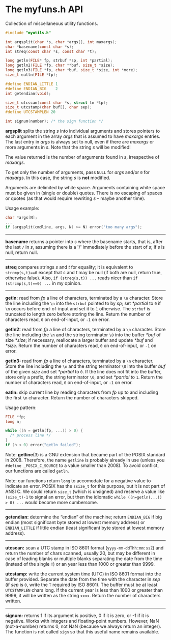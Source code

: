 # The myfuns.h API

Collection of miscellaneous utility functions.

```C
#include "myutils.h"

int argsplit(char *s, char *args[], int maxargs);
char *basename(const char *s);
int streq(const char *s, const char *t);

long getln(FILE* fp, strbuf *sp, int *partial);
long getln2(FILE *fp, char **buf, size_t *size);
long getln3(FILE *fp, char *buf, size_t *size, int *more);
size_t eatln(FILE *fp);

#define ENDIAN_LITTLE 1
#define ENDIAN_BIG    2
int getendian(void);

size_t utcscan(const char *s, struct tm *tp);
size_t utcstamp(char buf[], char sep);
#define UTCSTAMPLEN 20

int signum(number); /* the sign function */
```

**argsplit** splits the string *s* into individual arguments
and stores pointers to each argument in the array *args* that
is assumed to have *maxargs* entries. The last entry in *args*
is always set to null, even if there are *maxargs* or more
arguments in *s*. Note that the string *s* will be modified!

The value returned is the number of arguments found in *s*,
irrespective of *maxargs*.

To get only the number of arguments, pass `NULL` for *args*
and/or `0` for *maxargs*. In this case, the string *s* is
**not** modified.

Arguments are delimited by white space. Arguments containing
white space must be given in (single or double) quotes.
There is no escaping of spaces or quotes (as that would
require rewriting *s* – maybe another time).

Usage example:

```C
char *args[N];
...
if (argsplit(cmdline, args, N) >= N) error("too many args");
```

---

**basename** returns a pointer into *s* where the basename
starts, that is, after the last `/` in *s*, assuming there
is a '/' immediately before the start of *s*; if *s* is null,
return null.

---

**streq** compares strings *s* and *t* for equality; it is
equivalent to `strcmp(s,t)==0` except that *s* and *t* may
be null (if both are null, return true, otherwise false). Also,
`if (streq(s,t)) ...` reads nicer than `if (strcmp(s,t)==0) ...`
in my opinion.

---

**getln:** read from *fp* a line of characters, terminated
by a `\n` character. Store the line including the `\n` into
the `strbuf` pointed to by *sp*; set _*partial_ to `0` if
`\n` occurs before end-of-input and set it to `1` otherwise.
The `strbuf` is truncated to length zero before storing
the line. Return the number of characters read, `0` on
end-of-input, or `-1` on error.

**getln2:** read from *fp* a line of characters, terminated
by a `\n` character. Store the line including the `\n` and
the string terminator `\0` into the buffer _*buf_ of size
_*size_; if necessary, reallocate a larger buffer and
update _*buf_ and _*size_. Return the number of characters
read, `0` on end-of-input, or `-1` on error.

**getln3:** read from *fp* a line of characters, terminated
by a `\n` character. Store the line including the `\n` and
the string terminator `\0` into the buffer *buf* of the
given *size* and set _*partial_ to `0`. If the line does not
fit into the buffer, store only a prefix, the string terminator
`\0`, and set _*partial_ to `1`. Return the number of characters
read, `0` on end-of-input, or `-1` on error.

**eatln:** skip current line by reading characters from *fp*
up to and including the first `\n` character. Return the
number of characters skipped.

Usage pattern:

```C
FILE *fp;
long n;

while ((n = getln(fp, ...)) > 0) {
  /* process line */
}
if (n < 0) error("getln failed");
```

Note: **getline**(3) is a GNU extension that became part of
the POSIX standard in 2008. Therefore, the name `getline` is
probably already in use (unless you `#define _POSIX_C_SOURCE`
to a value smaller than 2008). To avoid conflict, our functions
are called `getln`.

Note: our functions return `long` to accomodate for a negative
value to indicate an error. POSIX has the `ssize_t` for this
purpose, but it is not part of ANSI C. We could return `size_t`
(which is unsigned) and reserve a value like `(size_t)-1` to signal
an error, but then the idiomatic `while ((n=getln(...)) > 0) ...`
would become more cumbersome.

---

**getendian:** determine the “endian” of the machine;
return `ENDIAN_BIG` if big endian (most significant
byte stored at lowest memory address) or `ENDIAN_LITTLE`
if little endian (least significant byte stored at
lowest memory address).

---

**utcscan:** scan a UTC stamp in ISO 8601 format
(`yyyy-mm-ddThh:mm:ssZ`) and return the number of
chars scanned, usually 20, but may be different in
case of leading blanks or multiple blanks separating
the date from the time (instead of the single `T`)
or an year less than 1000 or greater than 9999.

**utcstamp:** write the current system time (UTC)
in ISO 8601 format into the buffer provided. Separate
the date from the time with the character in *sep*
(if *sep* is `0`, write the `T` required by ISO 8601).
The buffer must be at least `UTCSTAMPLEN` chars long.
If the current year is less than 1000 or greater than
9999, it will be written as the string `xxxx`.
Return the number of characters written.

---

**signum:** returns 1 if its argument is positive,
0 if it is zero, or -1 if it is negative. Works with
integers and floating-point numbers. However, NaN
(not-a-number) returns 0, not NaN (because we always
return an integer). The function is not called `sign`
so that this useful name remains available.

